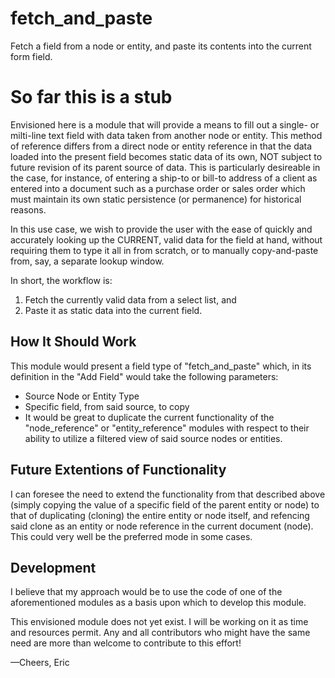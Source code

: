 # fetch_and_paste
Fetch a field from a node or entity, and paste its contents into the current form field.

# So far this is a stub

Envisioned here is a module that will provide a means to fill out a single- or milti-line text field with data taken from another node or entity. This method of reference differs from a direct node or entity reference in that the data loaded into the present field becomes static data of its own, NOT subject to future revision of its parent source of data. This is particularly desireable in the case, for instance, of entering a ship-to or bill-to address of a client as entered into a document such as a purchase order or sales order which must maintain its own static persistence (or permanence) for historical reasons.

In this use case, we wish to provide the user with the ease of quickly and accurately looking up the CURRENT, valid data for the field at hand, without requiring them to type it all in from scratch, or to manually copy-and-paste from, say, a separate lookup window.

In short, the workflow is: 
1. Fetch the currently valid data from a select list, and
2. Paste it as static data into the current field.

## How It Should Work

This module would present a field type of "fetch_and_paste" which, in its definition in the "Add Field" would take the following parameters:
- Source Node or Entity Type
- Specific field, from said source, to copy
- It would be great to duplicate the current functionality of the "node_reference" or "entity_reference" modules with respect to their ability to utilize a filtered view of said source nodes or entities.

## Future Extentions of Functionality

I can foresee the need to extend the functionality from that described above (simply copying the value of a specific field of the parent entity or node) to that of duplicating (cloning) the entire entity or node itself, and refencing said clone as an entity or node reference in the current document (node). This could very well be the preferred mode in some cases.

## Development
I believe that my approach would be to use the code of one of the aforementioned modules as a basis upon which to develop this module.

This envisioned module does not yet exist. I will be working on it as time and resources permit. Any and all contributors who might have the same need are more than welcome to contribute to this effort!

—Cheers,
Eric
